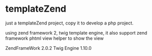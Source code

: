 templateZend
============

just a templateZend project, copy it to develop a php project.


using zend framework 2, twig template engine,
it also support zend framework phtml view helper to show the view


ZendFrameWork 2.0.2
Twig Engine 1.10.0